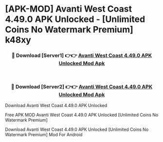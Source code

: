 # [APK-MOD] Avanti West Coast 4.49.0 APK Unlocked - [Unlimited Coins No Watermark Premium] k48xy



<div align="center">
<h3>🔴 Download [Server1] 👉👉 <a href="https://momento.my/?title=Avanti_West_Coast_4.49.0_APK_Unlocked">Avanti West Coast 4.49.0 APK Unlocked Mod Apk</a></h3><br>

<h3>🔴 Download [Server2] 👉👉 <a href="https://momento.my/?title=Avanti_West_Coast_4.49.0_APK_Unlocked">Avanti West Coast 4.49.0 APK Unlocked Mod Apk</a></h3>
</div>



Download Avanti West Coast 4.49.0 APK Unlocked 

Free APK MOD Avanti West Coast 4.49.0 APK Unlocked [Unlimited Coins No Watermark Premium]

Download Avanti West Coast 4.49.0 APK Unlocked [Unlimited Coins No Watermark Premium] Mod For Android
